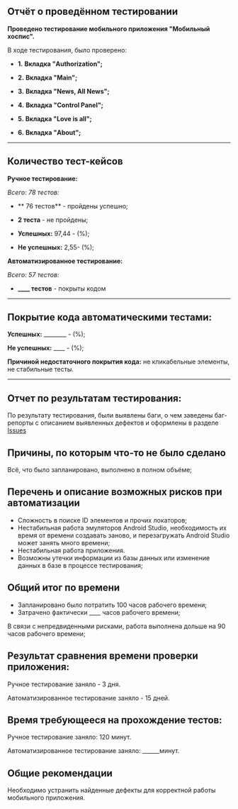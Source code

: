 ## **Отчёт о проведённом тестировании**

**Проведено тестирование мобильного приложения "Мобильный хоспис".**

В ходе тестирования, было проверено:

  - **1.** **Вкладка "Authorization";**

  - **2.** **Вкладка "Main";**

  - **3.** **Вкладка "News, All News";**

  - **4.** **Вкладка "Control Panel";**

  - **5.** **Вкладка "Love is all";**

  - **6.** **Вкладка "About";**

____________________________________________________
## Количество тест-кейсов
**Ручное тестирование:**

   *Всего: 78 тестов:*

   * ** 76 тестов** - пройдены успешно;
    
   * **2 теста** - не пройдены;

* **Успешных:** 97,44 - (%);

* **Не успешных:** 2,55- (%);

**Автоматизированное тестирование:**

   *Всего: 57 тестов:*

   * **____ тестов** - покрыты кодом
____________________________________________________

## Покрытие кода автоматическими тестами:

**Успешных:** ________ - (%);

**Не успешных:** ____ - (%);

**Причиной недостаточного покрытия кода:** не кликабельные элементы, не стабильные тесты.
____________________________________________________

## Отчет по результатам тестирования:

По результату тестирования, были выявлены баги, о чем заведены баг-репорты 
с описанием выявленных дефектов и оформлены в разделе [Issues](https://github.com/Veyderian/Mobile-hospice/issues)

## Причины, по которым что-то не было сделано

Всё, что было запланировано, выполнено в полном объёме;

## Перечень и описание возможных рисков при автоматизации

   - Сложность в поиске ID элементов и прочих локаторов;
   - Нестабильная работа эмуляторов Android Studio, необходимость их время от времени создавать заново, и перезагружать Android Studio может занять много времени;
   - Нестабильная работа приложения.
   - Возможны утечки информации из базы данных или изменение данных в базе в процессе тестирования;

## Общий итог по времени

   - Запланировано было потратить 100 часов рабочего времени;
   - Затрачено фактически ____ часов рабочего времени;

В связи с непредвиденными рисками, работа выполнена дольше на 90 часов рабочего времени;

## Результат сравнения времени проверки приложения:

Ручное тестирование заняло - 3 дня.

Автоматизированное тестирование заняло - 15 дней.

## Время требующееся на прохождение тестов:

Ручное тестирование заняло: 120 минут.

Автоматизированное тестирование заняло: ______минут.

## Общие рекомендации

Необходимо устранить найденные дефекты для корректной работы мобильного приложения.